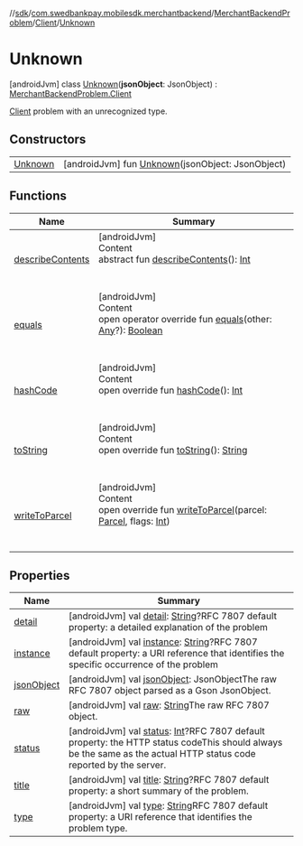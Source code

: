 //[sdk](../../../../../index.md)/[com.swedbankpay.mobilesdk.merchantbackend](../../../index.md)/[MerchantBackendProblem](../../index.md)/[Client](../index.md)/[Unknown](index.md)



# Unknown  
 [androidJvm] class [Unknown](index.md)(**jsonObject**: JsonObject) : [MerchantBackendProblem.Client](../index.md)

[Client](../index.md) problem with an unrecognized type.

   


## Constructors  
  
| | |
|---|---|
| <a name="com.swedbankpay.mobilesdk.merchantbackend/MerchantBackendProblem.Client.Unknown/Unknown/#com.google.gson.JsonObject/PointingToDeclaration/"></a>[Unknown](-unknown.md)| <a name="com.swedbankpay.mobilesdk.merchantbackend/MerchantBackendProblem.Client.Unknown/Unknown/#com.google.gson.JsonObject/PointingToDeclaration/"></a> [androidJvm] fun [Unknown](-unknown.md)(jsonObject: JsonObject)   <br>|


## Functions  
  
|  Name |  Summary | 
|---|---|
| <a name="android.os/Parcelable/describeContents/#/PointingToDeclaration/"></a>[describeContents](../../-server/-unknown/index.md#-1578325224%2FFunctions%2F462465411)| <a name="android.os/Parcelable/describeContents/#/PointingToDeclaration/"></a>[androidJvm]  <br>Content  <br>abstract fun [describeContents](../../-server/-unknown/index.md#-1578325224%2FFunctions%2F462465411)(): [Int](https://kotlinlang.org/api/latest/jvm/stdlib/kotlin/-int/index.html)  <br><br><br>|
| <a name="com.swedbankpay.mobilesdk/Problem/equals/#kotlin.Any?/PointingToDeclaration/"></a>[equals](../../../../com.swedbankpay.mobilesdk/-problem/equals.md)| <a name="com.swedbankpay.mobilesdk/Problem/equals/#kotlin.Any?/PointingToDeclaration/"></a>[androidJvm]  <br>Content  <br>open operator override fun [equals](../../../../com.swedbankpay.mobilesdk/-problem/equals.md)(other: [Any](https://kotlinlang.org/api/latest/jvm/stdlib/kotlin/-any/index.html)?): [Boolean](https://kotlinlang.org/api/latest/jvm/stdlib/kotlin/-boolean/index.html)  <br><br><br>|
| <a name="com.swedbankpay.mobilesdk/Problem/hashCode/#/PointingToDeclaration/"></a>[hashCode](../../../../com.swedbankpay.mobilesdk/-problem/hash-code.md)| <a name="com.swedbankpay.mobilesdk/Problem/hashCode/#/PointingToDeclaration/"></a>[androidJvm]  <br>Content  <br>open override fun [hashCode](../../../../com.swedbankpay.mobilesdk/-problem/hash-code.md)(): [Int](https://kotlinlang.org/api/latest/jvm/stdlib/kotlin/-int/index.html)  <br><br><br>|
| <a name="com.swedbankpay.mobilesdk/Problem/toString/#/PointingToDeclaration/"></a>[toString](../../../../com.swedbankpay.mobilesdk/-problem/to-string.md)| <a name="com.swedbankpay.mobilesdk/Problem/toString/#/PointingToDeclaration/"></a>[androidJvm]  <br>Content  <br>open override fun [toString](../../../../com.swedbankpay.mobilesdk/-problem/to-string.md)(): [String](https://kotlinlang.org/api/latest/jvm/stdlib/kotlin/-string/index.html)  <br><br><br>|
| <a name="com.swedbankpay.mobilesdk.merchantbackend/MerchantBackendProblem/writeToParcel/#android.os.Parcel#kotlin.Int/PointingToDeclaration/"></a>[writeToParcel](../../write-to-parcel.md)| <a name="com.swedbankpay.mobilesdk.merchantbackend/MerchantBackendProblem/writeToParcel/#android.os.Parcel#kotlin.Int/PointingToDeclaration/"></a>[androidJvm]  <br>Content  <br>open override fun [writeToParcel](../../write-to-parcel.md)(parcel: [Parcel](https://developer.android.com/reference/kotlin/android/os/Parcel.html), flags: [Int](https://kotlinlang.org/api/latest/jvm/stdlib/kotlin/-int/index.html))  <br><br><br>|


## Properties  
  
|  Name |  Summary | 
|---|---|
| <a name="com.swedbankpay.mobilesdk.merchantbackend/MerchantBackendProblem.Client.Unknown/detail/#/PointingToDeclaration/"></a>[detail](index.md#1862529812%2FProperties%2F462465411)| <a name="com.swedbankpay.mobilesdk.merchantbackend/MerchantBackendProblem.Client.Unknown/detail/#/PointingToDeclaration/"></a> [androidJvm] val [detail](index.md#1862529812%2FProperties%2F462465411): [String](https://kotlinlang.org/api/latest/jvm/stdlib/kotlin/-string/index.html)?RFC 7807 default property: a detailed explanation of the problem   <br>|
| <a name="com.swedbankpay.mobilesdk.merchantbackend/MerchantBackendProblem.Client.Unknown/instance/#/PointingToDeclaration/"></a>[instance](index.md#-2009560752%2FProperties%2F462465411)| <a name="com.swedbankpay.mobilesdk.merchantbackend/MerchantBackendProblem.Client.Unknown/instance/#/PointingToDeclaration/"></a> [androidJvm] val [instance](index.md#-2009560752%2FProperties%2F462465411): [String](https://kotlinlang.org/api/latest/jvm/stdlib/kotlin/-string/index.html)?RFC 7807 default property: a URI reference that identifies the specific occurrence of the problem   <br>|
| <a name="com.swedbankpay.mobilesdk.merchantbackend/MerchantBackendProblem.Client.Unknown/jsonObject/#/PointingToDeclaration/"></a>[jsonObject](index.md#-2061968930%2FProperties%2F462465411)| <a name="com.swedbankpay.mobilesdk.merchantbackend/MerchantBackendProblem.Client.Unknown/jsonObject/#/PointingToDeclaration/"></a> [androidJvm] val [jsonObject](index.md#-2061968930%2FProperties%2F462465411): JsonObjectThe raw RFC 7807 object parsed as a Gson JsonObject.   <br>|
| <a name="com.swedbankpay.mobilesdk.merchantbackend/MerchantBackendProblem.Client.Unknown/raw/#/PointingToDeclaration/"></a>[raw](index.md#-1808590067%2FProperties%2F462465411)| <a name="com.swedbankpay.mobilesdk.merchantbackend/MerchantBackendProblem.Client.Unknown/raw/#/PointingToDeclaration/"></a> [androidJvm] val [raw](index.md#-1808590067%2FProperties%2F462465411): [String](https://kotlinlang.org/api/latest/jvm/stdlib/kotlin/-string/index.html)The raw RFC 7807 object.   <br>|
| <a name="com.swedbankpay.mobilesdk.merchantbackend/MerchantBackendProblem.Client.Unknown/status/#/PointingToDeclaration/"></a>[status](index.md#1041851027%2FProperties%2F462465411)| <a name="com.swedbankpay.mobilesdk.merchantbackend/MerchantBackendProblem.Client.Unknown/status/#/PointingToDeclaration/"></a> [androidJvm] val [status](index.md#1041851027%2FProperties%2F462465411): [Int](https://kotlinlang.org/api/latest/jvm/stdlib/kotlin/-int/index.html)?RFC 7807 default property: the HTTP status codeThis should always be the same as the actual HTTP status code reported by the server.   <br>|
| <a name="com.swedbankpay.mobilesdk.merchantbackend/MerchantBackendProblem.Client.Unknown/title/#/PointingToDeclaration/"></a>[title](index.md#-846673699%2FProperties%2F462465411)| <a name="com.swedbankpay.mobilesdk.merchantbackend/MerchantBackendProblem.Client.Unknown/title/#/PointingToDeclaration/"></a> [androidJvm] val [title](index.md#-846673699%2FProperties%2F462465411): [String](https://kotlinlang.org/api/latest/jvm/stdlib/kotlin/-string/index.html)?RFC 7807 default property: a short summary of the problem.   <br>|
| <a name="com.swedbankpay.mobilesdk.merchantbackend/MerchantBackendProblem.Client.Unknown/type/#/PointingToDeclaration/"></a>[type](index.md#-1968576949%2FProperties%2F462465411)| <a name="com.swedbankpay.mobilesdk.merchantbackend/MerchantBackendProblem.Client.Unknown/type/#/PointingToDeclaration/"></a> [androidJvm] val [type](index.md#-1968576949%2FProperties%2F462465411): [String](https://kotlinlang.org/api/latest/jvm/stdlib/kotlin/-string/index.html)RFC 7807 default property: a URI reference that identifies the problem type.   <br>|

